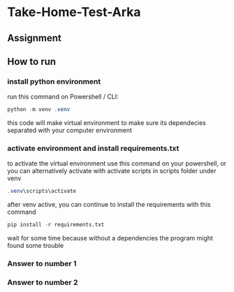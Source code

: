 # Take-Home-Test-Arka

## Assignment

## How to run

### install python environment 

run this command on Powershell / CLI:


```powershell
python -m venv .venv
```

this code will make virtual environment to make sure its dependecies separated with your computer environment

### activate environment and install requirements.txt

to activate the virtual environment use this command on your powershell, or you can alternatively activate with activate scripts in scripts folder under venv

```powershell
.venv\scripts\activate
```

after venv active, you can continue to install the requirements with this command

```python
pip install -r requirements.txt
```

wait for some time because without a dependencies the program might found some trouble

### Answer to number 1



### Answer to number 2

